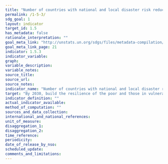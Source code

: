 ```yaml
---
title: "Number of countries with national and local disaster risk reduction strategies"
permalink: /1-5-3/
sdg_goal: 1
layout: indicator
target_id: 1.5
has_metadata: false
rationale_interpretation: ""
goal_meta_link: "http://unstats.un.org/sdgs/files/metadata-compilation/Metadata-Goal-1.pdf"
goal_meta_link_page: 21
indicator: 1.5.3
indicator_variable: 
graph: 
variable_description: 
variable_notes: 
source_title: 
source_url: 
source_notes: 
indicator_name: "Number of countries with national and local disaster risk reduction strategies"
target: "By 2030, build the resilience of the poor and those in vulnerable situations and reduce their exposure and vulnerability to climate-related extreme events and other economic, social and environmental shocks and disasters."
indicator_definition: ""
actual_indicator_available: 
method_of_computation: ""
sources_and_data_collection: 
international_and_national_references: 
unit_of_measure: 
disaggregation_1: 
disaggregation_2: 
time_reference: 
periodicity: 
date_of_release_by_nso: 
scheduled_update: 
comments_and_limitations: 
---
```


